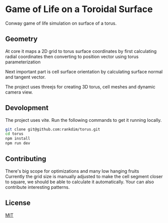 # Game of Life on a Toroidal Surface

Conway game of life simulation on surface of a torus.  



## Geometry


At core it maps a 2D grid to torus surface coordinates by first calculating radial coordinates then converting to position vector using torus parameterization 


Next important part is cell surface orientation by calculating surface normal and tangent vector.

The project uses threejs for creating 3D torus, cell meshes and dynamic camera view. 


## Devolopment

The project uses vite. Run the following commands to get it running locally.  


```sh
git clone git@github.com:rankdim/torus.git
cd torus
npm install
npm run dev
```

## Contributing

There's big scope for optimizations and many low hanging fruits  
Currently the grid size is manually adjusted to make the cell segment closer to square, we should be able to calculate it automatically.
Your can also contribute interesting patterns.  

## License

[MIT](LICENSE)

